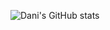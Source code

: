![Dani's GitHub stats](https://github-readme-stats.vercel.app/api?username=Dani3l3-24&show_icons=true&theme=tokyonight)
